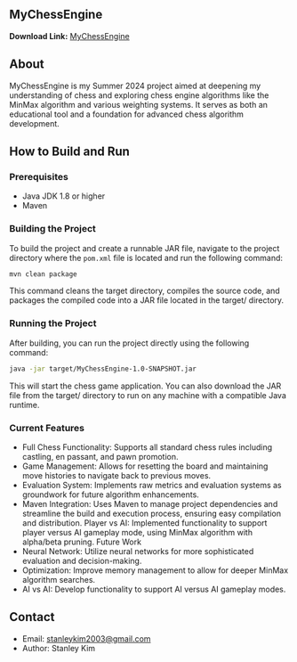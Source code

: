 ## MyChessEngine

**Download Link:** [MyChessEngine](https://drive.google.com/drive/folders/1g6TVNaikgLV6VBmlKgQzC5npMR0Qj6xv)
## About

MyChessEngine is my Summer 2024 project aimed at deepening my understanding of chess and exploring chess engine algorithms like the MinMax algorithm and various weighting systems. It serves as both an educational tool and a foundation for advanced chess algorithm development.

## How to Build and Run

### Prerequisites
- Java JDK 1.8 or higher
- Maven

### Building the Project
To build the project and create a runnable JAR file, navigate to the project directory where the `pom.xml` file is located and run the following command:

```bash
mvn clean package
```
This command cleans the target directory, compiles the source code, and packages the compiled code into a JAR file located in the target/ directory.

### Running the Project
After building, you can run the project directly using the following command:

```bash
java -jar target/MyChessEngine-1.0-SNAPSHOT.jar
```
This will start the chess game application. You can also download the JAR file from the target/ directory to run on any machine with a compatible Java runtime.

### Current Features
* Full Chess Functionality: Supports all standard chess rules including castling, en passant, and pawn promotion. 
* Game Management: Allows for resetting the board and maintaining move histories to navigate back to previous moves. 
* Evaluation System: Implements raw metrics and evaluation systems as groundwork for future algorithm enhancements. 
* Maven Integration: Uses Maven to manage project dependencies and streamline the build and execution process, ensuring easy compilation and distribution.
Player vs AI: Implemented functionality to support player versus AI gameplay mode, using MinMax algorithm with alpha/beta pruning.
Future Work 
* Neural Network: Utilize neural networks for more sophisticated evaluation and decision-making. 
* Optimization: Improve memory management to allow for deeper MinMax algorithm searches. 
* AI vs AI: Develop functionality to support AI versus AI gameplay modes.

## Contact
* Email: stanleykim2003@gmail.com
* Author: Stanley Kim